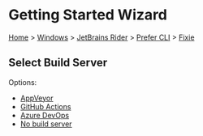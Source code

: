 # Getting Started Wizard

[Home](/docs/wiz/readme.md) > [Windows](Windows.md) > [JetBrains Rider](Windows_Rider.md) > [Prefer CLI](Windows_Rider_Cli.md) > [Fixie](Windows_Rider_Cli_Fixie.md)

## Select Build Server

Options:
 * [AppVeyor](Windows_Rider_Cli_Fixie_AppVeyor.md)
 * [GitHub Actions](Windows_Rider_Cli_Fixie_GitHubActions.md)
 * [Azure DevOps](Windows_Rider_Cli_Fixie_AzureDevOps.md)
 * [No build server](Windows_Rider_Cli_Fixie_None.md)

